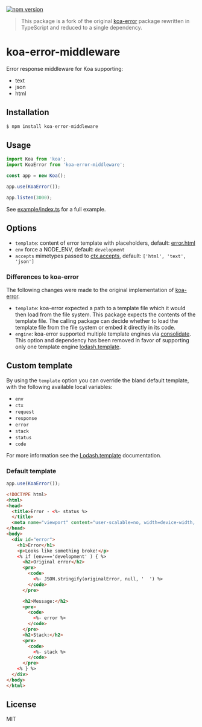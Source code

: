 [![npm version](https://badge.fury.io/js/koa-error-middleware.svg)](https://badge.fury.io/js/koa-error-middleware)

> This package is a fork of the original [koa-error](https://github.com/koajs/error) package rewritten in TypeScript and reduced to a single dependency. 

# koa-error-middleware

Error response middleware for Koa supporting:

- text
- json
- html

## Installation

```js
$ npm install koa-error-middleware
```

## Usage
```js
import Koa from 'koa';
import KoaError from 'koa-error-middleware';

const app = new Koa();

app.use(KoaError());

app.listen(3000);
```

See [example/index.ts](example/index.ts) for a full example.

## Options

 - `template`: content of error template with placeholders, default: [error.html](error.html) 
 - `env` force a NODE_ENV, default: `development`
 - `accepts` mimetypes passed to [ctx.accepts](https://github.com/koajs/koa/blob/master/docs/api/request.md#requestacceptstypes), default: `['html', 'text', 'json']`

### Differences to koa-error
The following changes were made to the original implementation of [koa-error](https://github.com/koajs/error).

 - `template`: koa-error expected a path to a template file which it would then load from the file system. This package expects the contents of the template file. The calling package can decide whether to load the template file from the file system or embed it directly in its code.
 - `engine`: koa-error supported multiple template engines via [consolidate](https://github.com/tj/consolidate.js). This option and dependency has been removed in favor of supporting only one template engine [lodash.template](https://www.npmjs.com/package/lodash.template).

## Custom template

By using the `template` option you can override the bland default template, with the following available local variables:

  - `env`
  - `ctx`
  - `request`
  - `response`
  - `error`
  - `stack`
  - `status`
  - `code`

For more information see the [Lodash.template](https://lodash.com/docs/4.17.15#template) documentation.

### Default template

```js
app.use(KoaError());
```

```html
<!DOCTYPE html>
<html>
<head>
  <title>Error - <%- status %>
  </title>
  <meta name="viewport" content="user-scalable=no, width=device-width, initial-scale=1.0, maximum-scale=1.0">
</head>
<body>
  <div id="error">
    <h1>Error</h1>
    <p>Looks like something broke!</p>
    <% if (env==='development' ) { %>
      <h2>Original error</h2>
      <pre>
        <code>
          <%- JSON.stringify(originalError, null, '  ') %>
        </code>
      </pre>

      <h2>Message:</h2>
      <pre>
        <code>
          <%- error %>
        </code>
      </pre>
      <h2>Stack:</h2>
      <pre>
        <code>
          <%- stack %>
        </code>
      </pre>
    <% } %>
  </div>
</body>
</html>
```

## License

MIT